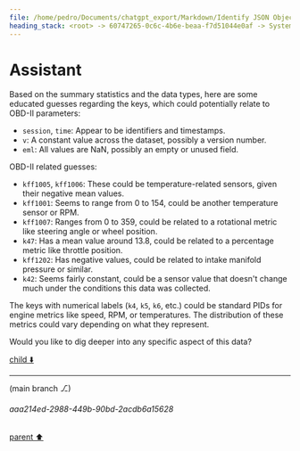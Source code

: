 ```yaml
---
file: /home/pedro/Documents/chatgpt_export/Markdown/Identify JSON Object Keys.md
heading_stack: <root> -> 60747265-0c6c-4b6e-beaa-f7d51044e0af -> System -> 63001cc6-1d28-4fbb-a549-efc65281f584 -> System -> aaa2e9e0-e9cb-4e2c-b570-b8aa9620d0d8 -> User -> 5e02f37b-fdaa-439a-b691-0a59c0854770 -> Assistant -> 1d6a55c7-f0df-4843-8981-4d2196502c42 -> Tool -> 29b7f640-7376-4ffd-bdae-0c2b274d73ce -> Assistant -> aaa2ffe4-a38f-4be8-bb1b-f0d4b30e5af6 -> User -> 692d1737-ce81-4e0c-9b27-a1a2c67a7d21 -> Assistant -> 6a620821-ccbb-4778-b3d0-07eeb899a45c -> Tool -> b306ed66-ebf9-45d4-9e12-c1cdbe1c54f7 -> Assistant -> aaa25d12-8050-46fd-8724-b92ac6cc490d -> User -> 4a5bea9c-fdc2-49d2-899b-a7e98d2b903f -> Assistant -> 56593acc-7a9b-4a0e-94c0-43a09e075d29 -> Tool -> eb25eb85-a95a-4ff3-a25d-988c91e5822a -> Assistant -> aaa2da8a-fdad-4b02-a5aa-f2c1c247738f -> User -> c7096f9b-051c-4659-9371-153751735216 -> Assistant -> aaa2f7ba-2233-4b33-ab80-f9be3827fa86 -> User -> 391e31cc-74d5-4b7f-9f62-592742338f7a -> Assistant -> aaa20b0b-a2b5-4907-958e-f46941927b84 -> User -> 78939945-3852-4cc0-9554-2678a0351f8b -> Assistant -> aaa2815f-5673-40ca-90bb-8ad4503ed7c0 -> User -> 9c00a084-b58e-4402-9902-94fdca6d3634 -> Assistant -> d5741d14-3bca-47eb-b258-e77b5986e884 -> Tool -> 82071a5a-5b43-4063-8bea-d2271ec6dafb -> Assistant
---
```

# Assistant

Based on the summary statistics and the data types, here are some educated guesses regarding the keys, which could potentially relate to OBD-II parameters:

- `session`, `time`: Appear to be identifiers and timestamps.
- `v`: A constant value across the dataset, possibly a version number.
- `eml`: All values are NaN, possibly an empty or unused field.
  
OBD-II related guesses:

- `kff1005`, `kff1006`: These could be temperature-related sensors, given their negative mean values. 
- `kff1001`: Seems to range from 0 to 154, could be another temperature sensor or RPM.
- `kff1007`: Ranges from 0 to 359, could be related to a rotational metric like steering angle or wheel position.
- `k47`: Has a mean value around 13.8, could be related to a percentage metric like throttle position.
- `kff1202`: Has negative values, could be related to intake manifold pressure or similar.
- `k42`: Seems fairly constant, could be a sensor value that doesn't change much under the conditions this data was collected.

The keys with numerical labels (`k4`, `k5`, `k6`, etc.) could be standard PIDs for engine metrics like speed, RPM, or temperatures. The distribution of these metrics could vary depending on what they represent.

Would you like to dig deeper into any specific aspect of this data?

[child ⬇️](#aaa214ed-2988-449b-90bd-2acdb6a15628)

---

(main branch ⎇)
###### aaa214ed-2988-449b-90bd-2acdb6a15628
[parent ⬆️](#82071a5a-5b43-4063-8bea-d2271ec6dafb)
